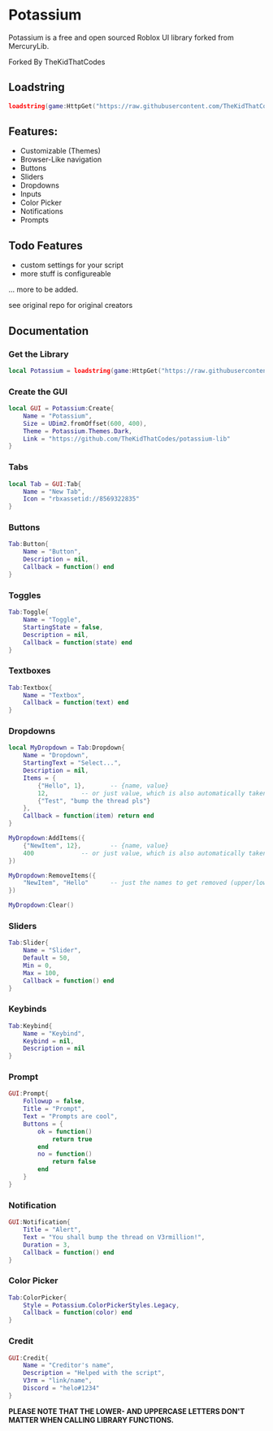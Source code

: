 <!-- [![discord server](https://media.discordapp.net/attachments/929706675022233640/933723518321967144/banner.jpg)](https://discord.gg/jaunk8nhN5) -->

# Potassium

Potassium is a free and open sourced Roblox UI library forked from MercuryLib.

Forked By TheKidThatCodes

<!-- - https://discord.gg/jaunk8nhN5
- https://discord.com/users/480805591221010456
- https://discord.com/users/452466034822217739 -->

## Loadstring
```lua
loadstring(game:HttpGet("https://raw.githubusercontent.com/TheKidThatCodes/potassium-lib/master/src.lua"))()
```

## Features:
- Customizable (Themes)
- Browser-Like navigation
- Buttons
- Sliders
- Dropdowns
- Inputs
- Color Picker
- Notifications
- Prompts
## Todo Features
- custom settings for your script
- more stuff is configureable

... more to be added.

see original repo for original creators

## Documentation

### Get the Library
```lua
local Potassium = loadstring(game:HttpGet("https://raw.githubusercontent.com/TheKidThatCodes/potassium-lib/master/src.lua"))()
```

### Create the GUI
```lua
local GUI = Potassium:Create{
    Name = "Potassium",
    Size = UDim2.fromOffset(600, 400),
    Theme = Potassium.Themes.Dark,
    Link = "https://github.com/TheKidThatCodes/potassium-lib"
}
```

### Tabs
```lua
local Tab = GUI:Tab{
	Name = "New Tab",
	Icon = "rbxassetid://8569322835"
}
```

### Buttons
```lua
Tab:Button{
	Name = "Button",
	Description = nil,
	Callback = function() end
}
```

### Toggles
```lua
Tab:Toggle{
	Name = "Toggle",
	StartingState = false,
	Description = nil,
	Callback = function(state) end
}
```

### Textboxes
```lua
Tab:Textbox{
	Name = "Textbox",
	Callback = function(text) end
}
```

### Dropdowns
```lua
local MyDropdown = Tab:Dropdown{
	Name = "Dropdown",
	StartingText = "Select...",
	Description = nil,
	Items = {
		{"Hello", 1}, 		-- {name, value}
		12,			-- or just value, which is also automatically taken as name
		{"Test", "bump the thread pls"}
	},
	Callback = function(item) return end
}

MyDropdown:AddItems({
	{"NewItem", 12},		-- {name, value}
	400				-- or just value, which is also automatically taken as name
})

MyDropdown:RemoveItems({
	"NewItem", "Hello"		-- just the names to get removed (upper/lower case ignored)
})

MyDropdown:Clear()
```

### Sliders
```lua
Tab:Slider{
	Name = "Slider",
	Default = 50,
	Min = 0,
	Max = 100,
	Callback = function() end
}
```

### Keybinds
```lua
Tab:Keybind{
	Name = "Keybind",
	Keybind = nil,
	Description = nil
}
```

### Prompt
```lua
GUI:Prompt{
	Followup = false,
	Title = "Prompt",
	Text = "Prompts are cool",
	Buttons = {
		ok = function()
			return true
		end
		no = function()
			return false
		end
	}
}
```

### Notification
```lua
GUI:Notification{
	Title = "Alert",
	Text = "You shall bump the thread on V3rmillion!",
	Duration = 3,
	Callback = function() end
}
```

### Color Picker
```lua
Tab:ColorPicker{
	Style = Potassium.ColorPickerStyles.Legacy,
	Callback = function(color) end
}
```

### Credit
```lua
GUI:Credit{
	Name = "Creditor's name",
	Description = "Helped with the script",
	V3rm = "link/name",
	Discord = "helo#1234"
}
```
**PLEASE NOTE THAT THE LOWER- AND UPPERCASE LETTERS DON'T MATTER WHEN CALLING LIBRARY FUNCTIONS.**

